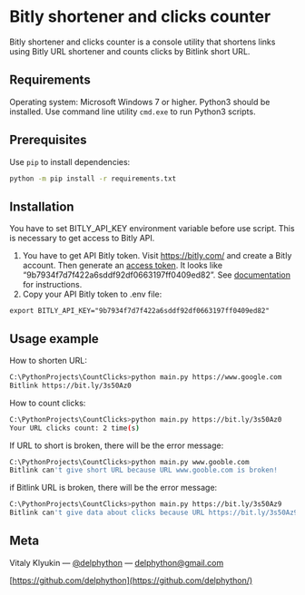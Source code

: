 # Bitly shortener and clicks counter

Bitly shortener and clicks counter is a console utility that shortens links using Bitly URL shortener and counts clicks by Bitlink short URL.

## Requirements

Operating system: Microsoft Windows 7 or higher. Python3 should be installed. Use command line utility `cmd.exe` to run Python3 scripts.

## Prerequisites

Use `pip` to install dependencies:
```bash
python -m pip install -r requirements.txt
```

## Installation
You have to set BITLY_API_KEY environment variable before use script. This is necessary to get access to Bitly API.

1. You have to get API Bitly token. Visit https://bitly.com/ and create a Bitly account. Then generate an [access token](https://bitly.is/accesstoken). It looks like “9b7934f7d7f422a6sddf92df0663197ff0409ed82”. See [documentation](https://dev.bitly.com/) for instructions.
2. Copy your API Bitly token to .env file:
```
export BITLY_API_KEY="9b7934f7d7f422a6sddf92df0663197ff0409ed82"
```

## Usage example

How to shorten URL:
```sh
C:\PythonProjects\CountClicks>python main.py https://www.google.com
Bitlink https://bit.ly/3s50Az0
```

How to count clicks:
```sh
C:\PythonProjects\CountClicks>python main.py https://bit.ly/3s50Az0
Your URL clicks count: 2 time(s)
```
If URL to short is broken, there will be the error message:

```sh
C:\PythonProjects\CountClicks>python main.py www.gooble.com
Bitlink can't give short URL because URL www.gooble.com is broken!
```
if Bitlink URL is broken, there will be the error message:

```sh
C:\PythonProjects\CountClicks>python main.py https://bit.ly/3s50Az9
Bitlink can't give data about clicks because URL https://bit.ly/3s50Az9 is broken!
```

## Meta

Vitaly Klyukin — [@delphython](https://t.me/delphython) — [delphython@gmail.com](mailto:delphython@gmail.com)

[https://github.com/delphython](https://github.com/delphython/)
